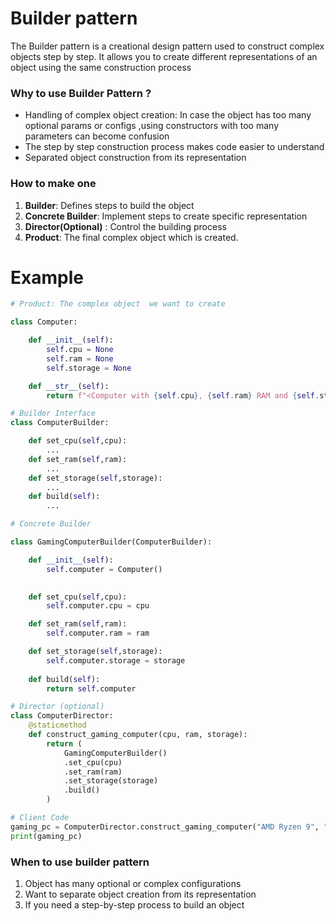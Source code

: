 # Builder pattern

The Builder pattern is a creational design pattern used to construct complex objects step by step.
It allows you to create different representations of an object using the same construction process

### Why to use Builder Pattern ?
- Handling of complex object creation: In case the object has too many optional params or configs ,using constructors with too many parameters can become confusion
- The step by step construction process makes code easier to understand
- Separated object construction from its representation


### How to make one
1. **Builder**: Defines steps to build the object
2. **Concrete Builder**: Implement steps to create specific representation
3. **Director(Optional)** : Control the building process
4. **Product**: The final complex object which is created.

# Example 
```python
# Product: The complex object  we want to create

class Computer:

    def __init__(self):
        self.cpu = None
        self.ram = None
        self.storage = None

    def __str__(self):
        return f"<Computer with {self.cpu}, {self.ram} RAM and {self.storage} Storage"

# Builder Interface
class ComputerBuilder:

    def set_cpu(self,cpu):
        ...
    def set_ram(self,ram):
        ...
    def set_storage(self,storage):
        ...
    def build(self):
        ...

# Concrete Builder

class GamingComputerBuilder(ComputerBuilder):

    def __init__(self):
        self.computer = Computer()

    
    def set_cpu(self,cpu):
        self.computer.cpu = cpu

    def set_ram(self,ram):
        self.computer.ram = ram

    def set_storage(self,storage):
        self.computer.storage = storage
        
    def build(self):
        return self.computer

# Director (optional)
class ComputerDirector:
    @staticmethod
    def construct_gaming_computer(cpu, ram, storage):
        return (
            GamingComputerBuilder()
            .set_cpu(cpu)
            .set_ram(ram)
            .set_storage(storage)
            .build()
        )

# Client Code
gaming_pc = ComputerDirector.construct_gaming_computer("AMD Ryzen 9", "64GB", "2TB NVMe SSD")
print(gaming_pc)

```

### When to use builder pattern
1. Object has many optional or complex configurations
2. Want to separate object creation from its representation
3. If you need a step-by-step process to build an object



